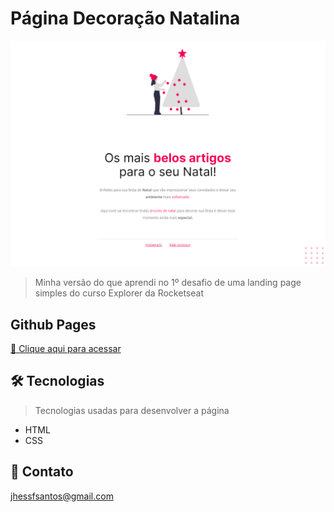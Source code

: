 # Página Decoração Natalina

![preview](/.github/preview.png)

> Minha versão do que aprendi no 1º desafio de uma landing page simples do curso Explorer da Rocketseat

## Github Pages
[🔗 Clique aqui para acessar](https://jhessfrois.github.io/decoracao-natalina/)

## 🛠 Tecnologias
> Tecnologias usadas para desenvolver a página

- HTML
- CSS

## 🖤 Contato

jhessfsantos@gmail.com